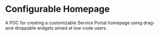# Configurable Homepage

A POC for creating a customizable Service Portal homepage using drag-and-droppable widgets aimed at low-code users.
